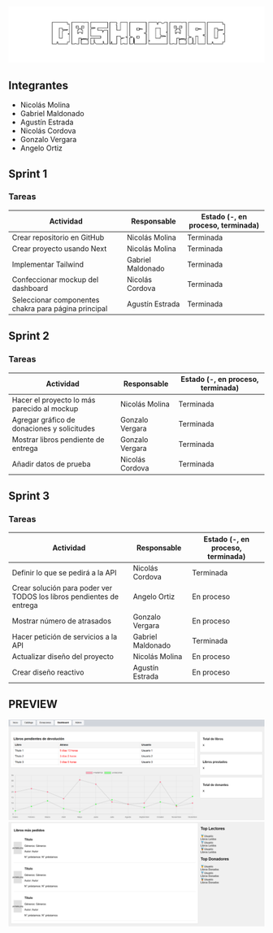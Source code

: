 ![Title](https://raw.githubusercontent.com/Nicoo73/dlp-dashboard/refs/heads/main/Dashboard.png)

## Integrantes
+ Nicolás Molina
+ Gabriel Maldonado
+ Agustín Estrada
+ Nicolás Cordova
+ Gonzalo Vergara
+ Angelo Ortiz

## Sprint 1
### Tareas
| Actividad | Responsable | Estado (-, en proceso, terminada) |
| --------- | ----------- | --------------------------------- | 
| Crear repositorio en GitHub | Nicolás Molina | Terminada |
| Crear proyecto usando Next | Nicolás Molina | Terminada |
| Implementar Tailwind | Gabriel Maldonado | Terminada | 
| Confeccionar mockup del dashboard | Nicolás Cordova | Terminada |
| Seleccionar componentes chakra para página principal | Agustín Estrada | Terminada |

## Sprint 2
### Tareas
| Actividad | Responsable | Estado (-, en proceso, terminada) |
| --------- | ----------- | --------------------------------- | 
| Hacer el proyecto lo más parecido al mockup | Nicolás Molina | Terminada |
| Agregar gráfico de donaciones y solicitudes | Gonzalo Vergara | Terminada |
| Mostrar libros pendiente de entrega | Gonzalo Vergara | Terminada |
| Añadir datos de prueba | Nicolás Cordova | Terminada |

## Sprint 3
### Tareas
| Actividad | Responsable | Estado (-, en proceso, terminada) |
| --------- | ----------- | --------------------------------- | 
| Definir lo que se pedirá a la API | Nicolás Cordova | Terminada |
| Crear solución para poder ver TODOS los libros pendientes de entrega | Angelo Ortiz | En proceso |
| Mostrar número de atrasados | Gonzalo Vergara | En proceso |
| Hacer petición de servicios a la API | Gabriel Maldonado| Terminada |
| Actualizar diseño del proyecto | Nicolás Molina | En proceso |
| Crear diseño reactivo | Agustín Estrada | En proceso |

##
## PREVIEW
![preview-1](https://raw.githubusercontent.com/Nicoo73/dlp-dashboard/refs/heads/main/PREVIEW-1.png)
![preview-2](https://raw.githubusercontent.com/Nicoo73/dlp-dashboard/refs/heads/main/PREVIEW-2.png)
